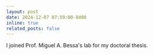 ```yaml
---
layout: post
date: 2024-12-07 07:59:00-0400
inline: true
related_posts: false
---
```


<!-- A simple inline announcement with Markdown emoji! :sparkles: :smile: -->
I joined Prof. Miguel A. Bessa's lab for my doctoral thesis.